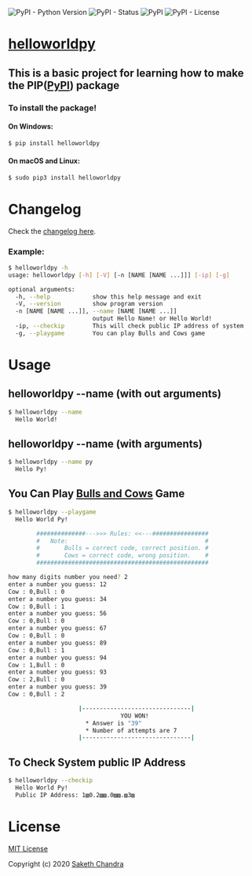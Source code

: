 ![PyPI - Python Version](https://img.shields.io/pypi/pyversions/helloworldpy)  ![PyPI - Status](https://img.shields.io/pypi/status/helloworldpy)  ![PyPI](https://img.shields.io/pypi/v/helloworldpy) ![PyPI - License](https://img.shields.io/pypi/l/helloworldpy)
# [helloworldpy]

## This is a basic project for learning how to make the PIP([PyPI]) package

### To install the package!
#### On Windows:
```bash 
$ pip install helloworldpy
```
#### On macOS and Linux:
```bash
$ sudo pip3 install helloworldpy
```

# Changelog

Check the [changelog here].
### Example:
```bash
$ helloworldpy -h                                                         
usage: helloworldpy [-h] [-V] [-n [NAME [NAME ...]]] [-ip] [-g]

optional arguments:
  -h, --help            show this help message and exit
  -V, --version         show program version
  -n [NAME [NAME ...]], --name [NAME [NAME ...]]
                        output Hello Name! or Hello World!
  -ip, --checkip        This will check public IP address of system
  -g, --playgame        You can play Bulls and Cows game
```

# Usage

## helloworldpy --name (with out arguments)
```bash 
$ helloworldpy --name
  Hello World!
```
## helloworldpy --name (with arguments)
```bash 
$ helloworldpy --name py
  Hello Py!
```
## You Can Play [Bulls and Cows] Game
```bash 
$ helloworldpy --playgame
  Hello World Py!

        ##############--->>> Rules: <<---################
        #   Note:                                       #
        #       Bulls = correct code, correct position. #
        #       Cows = correct code, wrong position.    #
        #################################################

how many digits number you need? 2
enter a number you guess: 12
Cow : 0,Bull : 0
enter a number you guess: 34
Cow : 0,Bull : 1
enter a number you guess: 56
Cow : 0,Bull : 0
enter a number you guess: 67
Cow : 0,Bull : 0
enter a number you guess: 89
Cow : 0,Bull : 1
enter a number you guess: 94
Cow : 1,Bull : 0
enter a number you guess: 93
Cow : 2,Bull : 0
enter a number you guess: 39
Cow : 0,Bull : 2

                    |-------------------------------|
                                YOU WON!
                      * Answer is "39"
                      * Number of attempts are 7
                    |-------------------------------|


```
## To Check System public IP Address
```bash 
$ helloworldpy --checkip
  Hello World Py!
  Public IP Address: 1▨0.2▨▨.0▨▨.▨3▨
```
# License
[MIT License]

Copyright (c) 2020 [Saketh Chandra]

[PyPI]: https://pypi.org/
[changelog here]: https://github.com/Saketh-Chandra/helloworldpy/releases/
[helloworldpy]: https://pypi.org/project/helloworldpy/
[Bulls and Cows]: https://en.wikipedia.org/wiki/Bulls_and_Cows#The_numerical_version
[MIT License]: https://github.com/Saketh-Chandra/helloworldpy/blob/master/LICENSE
[Saketh Chandra]: https://github.com/Saketh-Chandra/ 